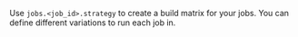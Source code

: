 Use `jobs.<job_id>.strategy` to create a build matrix for your jobs. You can define different variations to run each job in.